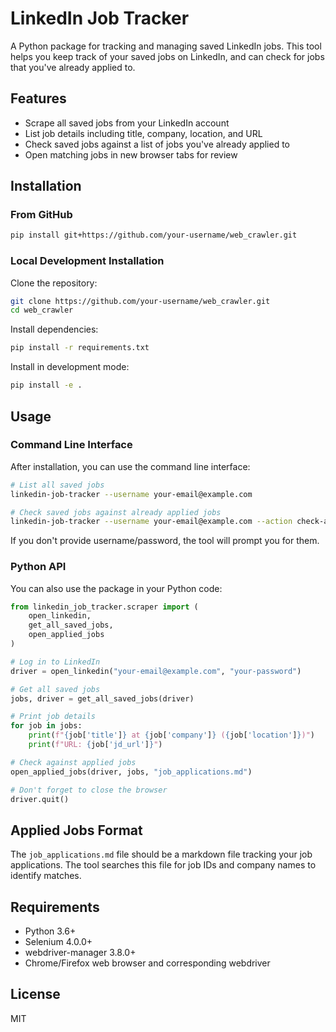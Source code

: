 # LinkedIn Job Tracker

A Python package for tracking and managing saved LinkedIn jobs. This tool helps you keep track of your saved jobs on LinkedIn, and can check for jobs that you've already applied to.

## Features

- Scrape all saved jobs from your LinkedIn account
- List job details including title, company, location, and URL
- Check saved jobs against a list of jobs you've already applied to
- Open matching jobs in new browser tabs for review

## Installation

### From GitHub

```bash
pip install git+https://github.com/your-username/web_crawler.git
```

### Local Development Installation

Clone the repository:

```bash
git clone https://github.com/your-username/web_crawler.git
cd web_crawler
```

Install dependencies:

```bash
pip install -r requirements.txt
```

Install in development mode:

```bash
pip install -e .
```

## Usage

### Command Line Interface

After installation, you can use the command line interface:

```bash
# List all saved jobs
linkedin-job-tracker --username your-email@example.com

# Check saved jobs against already applied jobs
linkedin-job-tracker --username your-email@example.com --action check-applied --applied-jobs-file path/to/job_applications.md
```

If you don't provide username/password, the tool will prompt you for them.

### Python API

You can also use the package in your Python code:

```python
from linkedin_job_tracker.scraper import (
    open_linkedin,
    get_all_saved_jobs,
    open_applied_jobs
)

# Log in to LinkedIn
driver = open_linkedin("your-email@example.com", "your-password")

# Get all saved jobs
jobs, driver = get_all_saved_jobs(driver)

# Print job details
for job in jobs:
    print(f"{job['title']} at {job['company']} ({job['location']})")
    print(f"URL: {job['jd_url']}")

# Check against applied jobs
open_applied_jobs(driver, jobs, "job_applications.md")

# Don't forget to close the browser
driver.quit()
```

## Applied Jobs Format

The `job_applications.md` file should be a markdown file tracking your job applications. The tool searches this file for job IDs and company names to identify matches.

## Requirements

- Python 3.6+
- Selenium 4.0.0+
- webdriver-manager 3.8.0+
- Chrome/Firefox web browser and corresponding webdriver

## License

MIT